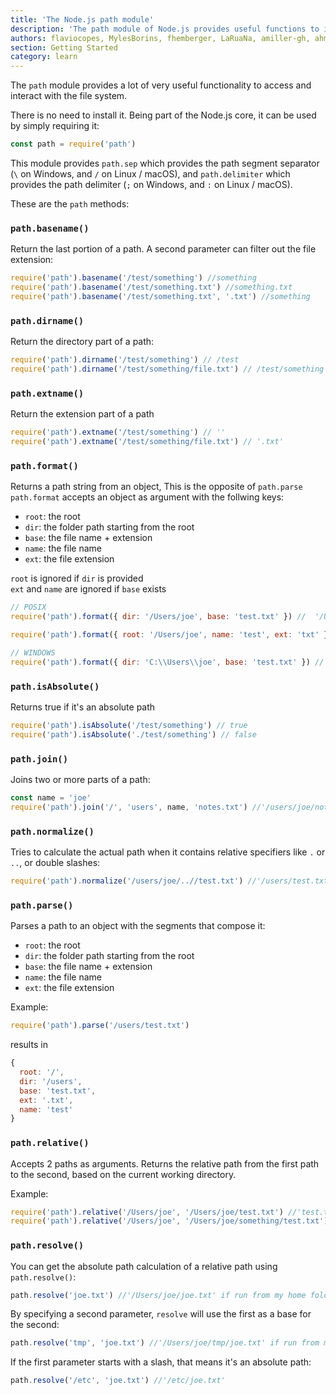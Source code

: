 ```yaml
---
title: 'The Node.js path module'
description: 'The path module of Node.js provides useful functions to interact with file paths'
authors: flaviocopes, MylesBorins, fhemberger, LaRuaNa, amiller-gh, ahmadawais, 19shubham11
section: Getting Started
category: learn
---
```


The `path` module provides a lot of very useful functionality to access and interact with the file system.

There is no need to install it. Being part of the Node.js core, it can be used by simply requiring it:

```js
const path = require('path')
```

This module provides `path.sep` which provides the path segment separator (`\` on Windows, and `/` on Linux / macOS), and `path.delimiter` which provides the path delimiter (`;` on Windows, and `:` on Linux / macOS).

These are the `path` methods:

### `path.basename()`

Return the last portion of a path. A second parameter can filter out the file extension:

```js
require('path').basename('/test/something') //something
require('path').basename('/test/something.txt') //something.txt
require('path').basename('/test/something.txt', '.txt') //something
```

### `path.dirname()`

Return the directory part of a path:

```js
require('path').dirname('/test/something') // /test
require('path').dirname('/test/something/file.txt') // /test/something
```

### `path.extname()`

Return the extension part of a path

```js
require('path').extname('/test/something') // ''
require('path').extname('/test/something/file.txt') // '.txt'
```

### `path.format()`

Returns a path string from an object, This is the opposite of `path.parse`<br>
`path.format` accepts an object as argument with the follwing keys:
* `root`: the root
* `dir`: the folder path starting from the root
* `base`: the file name + extension
* `name`: the file name
* `ext`: the file extension

`root` is ignored if `dir` is provided<br>
`ext` and `name` are ignored if `base` exists

```js
// POSIX
require('path').format({ dir: '/Users/joe', base: 'test.txt' }) //  '/Users/joe/test.txt'

require('path').format({ root: '/Users/joe', name: 'test', ext: 'txt' }) //  '/Users/joe/test.txt'

// WINDOWS
require('path').format({ dir: 'C:\\Users\\joe', base: 'test.txt' }) //  'C:\\Users\\joe\\test.txt'
```

### `path.isAbsolute()`

Returns true if it's an absolute path

```js
require('path').isAbsolute('/test/something') // true
require('path').isAbsolute('./test/something') // false
```

### `path.join()`

Joins two or more parts of a path:

```js
const name = 'joe'
require('path').join('/', 'users', name, 'notes.txt') //'/users/joe/notes.txt'
```

### `path.normalize()`

Tries to calculate the actual path when it contains relative specifiers like `.` or `..`, or double slashes:

```js
require('path').normalize('/users/joe/..//test.txt') //'/users/test.txt'
```

### `path.parse()`

Parses a path to an object with the segments that compose it:

* `root`: the root
* `dir`: the folder path starting from the root
* `base`: the file name + extension
* `name`: the file name
* `ext`: the file extension

Example:

```js
require('path').parse('/users/test.txt')
```

results in

```js
{
  root: '/',
  dir: '/users',
  base: 'test.txt',
  ext: '.txt',
  name: 'test'
}
```

### `path.relative()`

Accepts 2 paths as arguments. Returns the relative path from the first path to the second, based on the current working directory.

Example:

```js
require('path').relative('/Users/joe', '/Users/joe/test.txt') //'test.txt'
require('path').relative('/Users/joe', '/Users/joe/something/test.txt') //'something/test.txt'
```

### `path.resolve()`

You can get the absolute path calculation of a relative path using `path.resolve()`:

```js
path.resolve('joe.txt') //'/Users/joe/joe.txt' if run from my home folder
```

By specifying a second parameter, `resolve` will use the first as a base for the second:

```js
path.resolve('tmp', 'joe.txt') //'/Users/joe/tmp/joe.txt' if run from my home folder
```

If the first parameter starts with a slash, that means it's an absolute path:

```js
path.resolve('/etc', 'joe.txt') //'/etc/joe.txt'
```

